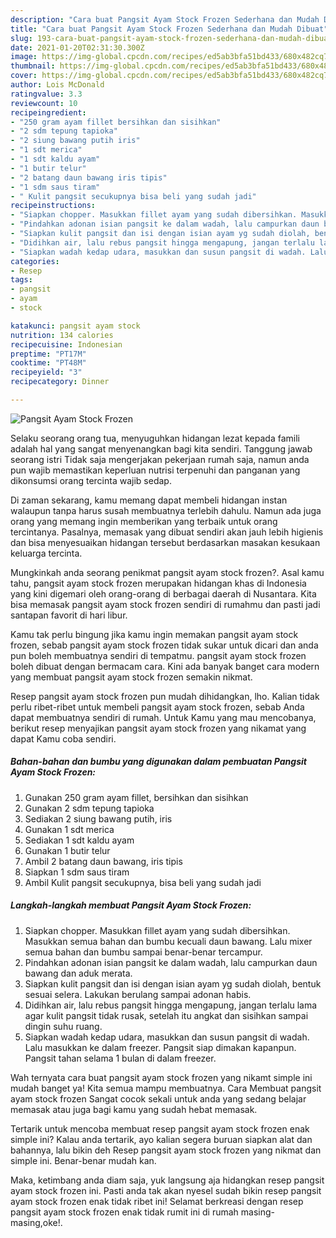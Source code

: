 ```yaml
---
description: "Cara buat Pangsit Ayam Stock Frozen Sederhana dan Mudah Dibuat"
title: "Cara buat Pangsit Ayam Stock Frozen Sederhana dan Mudah Dibuat"
slug: 193-cara-buat-pangsit-ayam-stock-frozen-sederhana-dan-mudah-dibuat
date: 2021-01-20T02:31:30.300Z
image: https://img-global.cpcdn.com/recipes/ed5ab3bfa51bd433/680x482cq70/pangsit-ayam-stock-frozen-foto-resep-utama.jpg
thumbnail: https://img-global.cpcdn.com/recipes/ed5ab3bfa51bd433/680x482cq70/pangsit-ayam-stock-frozen-foto-resep-utama.jpg
cover: https://img-global.cpcdn.com/recipes/ed5ab3bfa51bd433/680x482cq70/pangsit-ayam-stock-frozen-foto-resep-utama.jpg
author: Lois McDonald
ratingvalue: 3.3
reviewcount: 10
recipeingredient:
- "250 gram ayam fillet bersihkan dan sisihkan"
- "2 sdm tepung tapioka"
- "2 siung bawang putih iris"
- "1 sdt merica"
- "1 sdt kaldu ayam"
- "1 butir telur"
- "2 batang daun bawang iris tipis"
- "1 sdm saus tiram"
- " Kulit pangsit secukupnya bisa beli yang sudah jadi"
recipeinstructions:
- "Siapkan chopper. Masukkan fillet ayam yang sudah dibersihkan. Masukkan semua bahan dan bumbu kecuali daun bawang. Lalu mixer semua bahan dan bumbu sampai benar-benar tercampur."
- "Pindahkan adonan isian pangsit ke dalam wadah, lalu campurkan daun bawang dan aduk merata."
- "Siapkan kulit pangsit dan isi dengan isian ayam yg sudah diolah, bentuk sesuai selera. Lakukan berulang sampai adonan habis."
- "Didihkan air, lalu rebus pangsit hingga mengapung, jangan terlalu lama agar kulit pangsit tidak rusak, setelah itu angkat dan sisihkan sampai dingin suhu ruang."
- "Siapkan wadah kedap udara, masukkan dan susun pangsit di wadah. Lalu masukkan ke dalam freezer. Pangsit siap dimakan kapanpun. Pangsit tahan selama 1 bulan di dalam freezer."
categories:
- Resep
tags:
- pangsit
- ayam
- stock

katakunci: pangsit ayam stock 
nutrition: 134 calories
recipecuisine: Indonesian
preptime: "PT17M"
cooktime: "PT48M"
recipeyield: "3"
recipecategory: Dinner

---
```



![Pangsit Ayam Stock Frozen](https://img-global.cpcdn.com/recipes/ed5ab3bfa51bd433/680x482cq70/pangsit-ayam-stock-frozen-foto-resep-utama.jpg)

Selaku seorang orang tua, menyuguhkan hidangan lezat kepada famili adalah hal yang sangat menyenangkan bagi kita sendiri. Tanggung jawab seorang istri Tidak saja mengerjakan pekerjaan rumah saja, namun anda pun wajib memastikan keperluan nutrisi terpenuhi dan panganan yang dikonsumsi orang tercinta wajib sedap.

Di zaman  sekarang, kamu memang dapat membeli hidangan instan walaupun tanpa harus susah membuatnya terlebih dahulu. Namun ada juga orang yang memang ingin memberikan yang terbaik untuk orang tercintanya. Pasalnya, memasak yang dibuat sendiri akan jauh lebih higienis dan bisa menyesuaikan hidangan tersebut berdasarkan masakan kesukaan keluarga tercinta. 



Mungkinkah anda seorang penikmat pangsit ayam stock frozen?. Asal kamu tahu, pangsit ayam stock frozen merupakan hidangan khas di Indonesia yang kini digemari oleh orang-orang di berbagai daerah di Nusantara. Kita bisa memasak pangsit ayam stock frozen sendiri di rumahmu dan pasti jadi santapan favorit di hari libur.

Kamu tak perlu bingung jika kamu ingin memakan pangsit ayam stock frozen, sebab pangsit ayam stock frozen tidak sukar untuk dicari dan anda pun boleh membuatnya sendiri di tempatmu. pangsit ayam stock frozen boleh dibuat dengan bermacam cara. Kini ada banyak banget cara modern yang membuat pangsit ayam stock frozen semakin nikmat.

Resep pangsit ayam stock frozen pun mudah dihidangkan, lho. Kalian tidak perlu ribet-ribet untuk membeli pangsit ayam stock frozen, sebab Anda dapat membuatnya sendiri di rumah. Untuk Kamu yang mau mencobanya, berikut resep menyajikan pangsit ayam stock frozen yang nikamat yang dapat Kamu coba sendiri.

<!--inarticleads1-->

##### Bahan-bahan dan bumbu yang digunakan dalam pembuatan Pangsit Ayam Stock Frozen:

1. Gunakan 250 gram ayam fillet, bersihkan dan sisihkan
1. Gunakan 2 sdm tepung tapioka
1. Sediakan 2 siung bawang putih, iris
1. Gunakan 1 sdt merica
1. Sediakan 1 sdt kaldu ayam
1. Gunakan 1 butir telur
1. Ambil 2 batang daun bawang, iris tipis
1. Siapkan 1 sdm saus tiram
1. Ambil  Kulit pangsit secukupnya, bisa beli yang sudah jadi




<!--inarticleads2-->

##### Langkah-langkah membuat Pangsit Ayam Stock Frozen:

1. Siapkan chopper. Masukkan fillet ayam yang sudah dibersihkan. Masukkan semua bahan dan bumbu kecuali daun bawang. Lalu mixer semua bahan dan bumbu sampai benar-benar tercampur.
1. Pindahkan adonan isian pangsit ke dalam wadah, lalu campurkan daun bawang dan aduk merata.
1. Siapkan kulit pangsit dan isi dengan isian ayam yg sudah diolah, bentuk sesuai selera. Lakukan berulang sampai adonan habis.
1. Didihkan air, lalu rebus pangsit hingga mengapung, jangan terlalu lama agar kulit pangsit tidak rusak, setelah itu angkat dan sisihkan sampai dingin suhu ruang.
1. Siapkan wadah kedap udara, masukkan dan susun pangsit di wadah. Lalu masukkan ke dalam freezer. Pangsit siap dimakan kapanpun. Pangsit tahan selama 1 bulan di dalam freezer.




Wah ternyata cara buat pangsit ayam stock frozen yang nikamt simple ini mudah banget ya! Kita semua mampu membuatnya. Cara Membuat pangsit ayam stock frozen Sangat cocok sekali untuk anda yang sedang belajar memasak atau juga bagi kamu yang sudah hebat memasak.

Tertarik untuk mencoba membuat resep pangsit ayam stock frozen enak simple ini? Kalau anda tertarik, ayo kalian segera buruan siapkan alat dan bahannya, lalu bikin deh Resep pangsit ayam stock frozen yang nikmat dan simple ini. Benar-benar mudah kan. 

Maka, ketimbang anda diam saja, yuk langsung aja hidangkan resep pangsit ayam stock frozen ini. Pasti anda tak akan nyesel sudah bikin resep pangsit ayam stock frozen enak tidak ribet ini! Selamat berkreasi dengan resep pangsit ayam stock frozen enak tidak rumit ini di rumah masing-masing,oke!.

